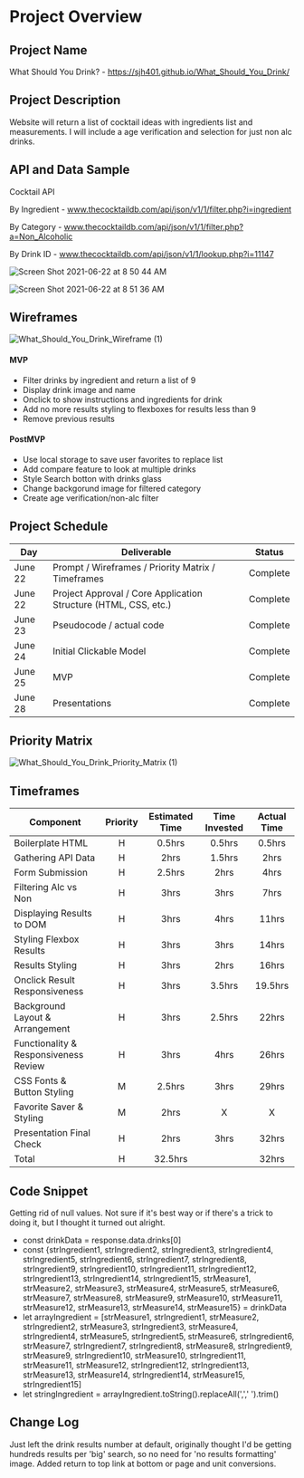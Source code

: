 # 

# Project Overview

## Project Name

What Should You Drink? - https://sjh401.github.io/What_Should_You_Drink/

## Project Description

Website will return a list of cocktail ideas with ingredients list and measurements. I will include a age verification and selection for just non alc drinks.

## API and Data Sample

Cocktail API 

By Ingredient - www.thecocktaildb.com/api/json/v1/1/filter.php?i=ingredient

By Category - www.thecocktaildb.com/api/json/v1/1/filter.php?a=Non_Alcoholic

By Drink ID - www.thecocktaildb.com/api/json/v1/1/lookup.php?i=11147

![Screen Shot 2021-06-22 at 8 50 44 AM](https://user-images.githubusercontent.com/85095722/122951682-14ca3d80-d343-11eb-9587-8a1d0fd751f5.png)

![Screen Shot 2021-06-22 at 8 51 36 AM](https://user-images.githubusercontent.com/85095722/122951699-185dc480-d343-11eb-9b26-b130e78c30ec.png)



## Wireframes
![What_Should_You_Drink_Wireframe (1)](https://user-images.githubusercontent.com/85095722/122952773-dc772f00-d343-11eb-9efe-9379e68a6350.jpg)


#### MVP 

- Filter drinks by ingredient and return a list of 9
- Display drink image and name
- Onclick to show instructions and ingredients for drink
- Add no more results styling to flexboxes for results less than 9
- Remove previous results

#### PostMVP  

- Use local storage to save user favorites to replace list
- Add compare feature to look at multiple drinks
- Style Search botton with drinks glass
- Change backgorund image for filtered category
- Create age verification/non-alc filter

## Project Schedule

|  Day | Deliverable | Status
|---|---| ---|
|June 22| Prompt / Wireframes / Priority Matrix / Timeframes | Complete
|June 22| Project Approval / Core Application Structure (HTML, CSS, etc.) | Complete
|June 23| Pseudocode / actual code | Complete
|June 24| Initial Clickable Model  | Complete
|June 25| MVP | Complete
|June 28| Presentations | Complete

## Priority Matrix

![What_Should_You_Drink_Priority_Matrix (1)](https://user-images.githubusercontent.com/85095722/122944981-dc743080-d33d-11eb-8831-01a53763d1df.jpg)


## Timeframes


| Component | Priority | Estimated Time | Time Invested | Actual Time |
| --- | :---: |  :---: | :---: | :---: |
| Boilerplate HTML | H | 0.5hrs | 0.5hrs | 0.5hrs |
| Gathering API Data | H | 2hrs| 1.5hrs | 2hrs |
| Form Submission | H | 2.5hrs | 2hrs | 4hrs |
| Filtering Alc vs Non | H | 3hrs | 3hrs | 7hrs |
| Displaying Results to DOM| H | 3hrs | 4hrs | 11hrs |
| Styling Flexbox Results | H | 3hrs | 3hrs | 14hrs |
| Results Styling | H | 3hrs| 2hrs | 16hrs |
| Onclick Result Responsiveness | H | 3hrs | 3.5hrs | 19.5hrs |
| Background Layout & Arrangement | H | 3hrs | 2.5hrs | 22hrs |
| Functionality & Responsiveness Review | H | 3hrs | 4hrs | 26hrs |
| CSS Fonts & Button Styling | M | 2.5hrs |	3hrs | 29hrs |
| Favorite Saver & Styling | M | 2hrs |	X | X |
| Presentation Final Check | H | 2hrs | 3hrs | 32hrs |
| Total | H | 32.5hrs|  | 32hrs |

## Code Snippet

Getting rid of null values. Not sure if it's best way or if there's a trick to doing it, but I thought it turned out alright.

- const drinkData = response.data.drinks[0]
- const {strIngredient1, strIngredient2, strIngredient3, strIngredient4, strIngredient5, strIngredient6, strIngredient7, strIngredient8, strIngredient9, strIngredient10, strIngredient11, strIngredient12, strIngredient13, strIngredient14, strIngredient15, strMeasure1, strMeasure2, strMeasure3, strMeasure4, strMeasure5, strMeasure6, strMeasure7, strMeasure8, strMeasure9, strMeasure10, strMeasure11, strMeasure12, strMeasure13, strMeasure14, strMeasure15} = drinkData
- let arrayIngredient = [strMeasure1, strIngredient1, strMeasure2, strIngredient2, strMeasure3, strIngredient3, strMeasure4, strIngredient4, strMeasure5, strIngredient5, strMeasure6, strIngredient6, strMeasure7, strIngredient7, strIngredient8, strMeasure8, strIngredient9, strMeasure9, strIngredient10, strMeasure10, strIngredient11, strMeasure11, strMeasure12, strIngredient12, strIngredient13, strMeasure13, strMeasure14, strIngredient14, strMeasure15, strIngredient15]
- let stringIngredient = arrayIngredient.toString().replaceAll(',',' ').trim()

## Change Log
Just left the drink results number at default, originally thought I'd be getting hundreds results per 'big' search, so no need for 'no results formatting' image. Added return to top link at bottom or page and unit conversions.
